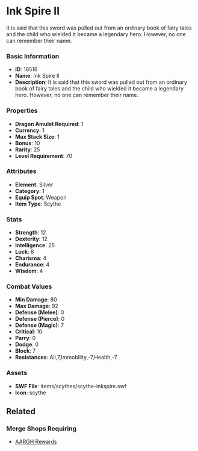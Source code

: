 # Ink Spire II

It is said that this sword was pulled out from an ordinary book of fairy tales and the child who wielded it became a legendary hero. However, no one can remember their name.

### Basic Information

- **ID**: 18516
- **Name**: Ink Spire II
- **Description**: It is said that this sword was pulled out from an ordinary book of fairy tales and the child who wielded it became a legendary hero. However, no one can remember their name.

### Properties

- **Dragon Amulet Required**: 1
- **Currency**: 1
- **Max Stack Size**: 1
- **Bonus**: 10
- **Rarity**: 25
- **Level Requirement**: 70

### Attributes

- **Element**: Silver
- **Category**: 1
- **Equip Spot**: Weapon
- **Item Type**: Scythe

### Stats

- **Strength**: 12
- **Dexterity**: 12
- **Intelligence**: 25
- **Luck**: 8
- **Charisma**: 4
- **Endurance**: 4
- **Wisdom**: 4

### Combat Values

- **Min Damage**: 80
- **Max Damage**: 92
- **Defense (Melee)**: 0
- **Defense (Pierce)**: 0
- **Defense (Magic)**: 7
- **Critical**: 10
- **Parry**: 0
- **Dodge**: 0
- **Block**: 7
- **Resistances**: All,7,Immobility,-7,Health,-7

### Assets

- **SWF File**: items/scythes/scythe-inkspire.swf
- **Icon**: scythe

## Related

### Merge Shops Requiring

- [AARGH Rewards](../merge-shops/298-aargh-rewards.md)

